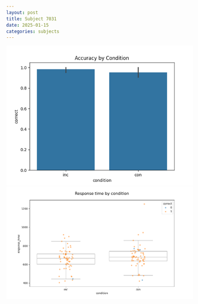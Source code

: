 ```yaml
---
layout: post
title: Subject 7031
date: 2025-01-15
categories: subjects
---
```


![](data/7031/run-28/7031_NF_acc.png)
![](data/7031/run-28/7031_NF_rt.png)

